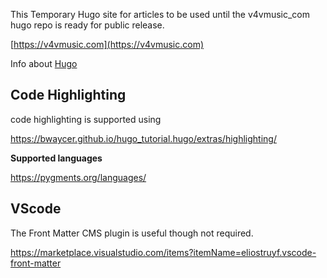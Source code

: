 This Temporary Hugo site for articles to be used until the v4vmusic_com hugo repo is ready for public release.

[https://v4vmusic.com](https://v4vmusic.com)

Info about [Hugo](https://gohugo.io/)

## Code Highlighting

code highlighting is supported using

https://bwaycer.github.io/hugo_tutorial.hugo/extras/highlighting/

**Supported languages**

https://pygments.org/languages/


## VScode 

The Front Matter CMS plugin is useful though not required.

https://marketplace.visualstudio.com/items?itemName=eliostruyf.vscode-front-matter
